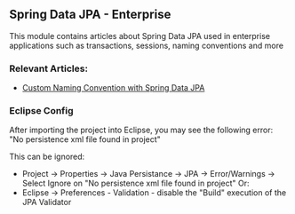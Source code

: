 ## Spring Data JPA - Enterprise

This module contains articles about Spring Data JPA used in enterprise applications such as transactions, sessions, naming conventions and more 

### Relevant Articles: 
- [Custom Naming Convention with Spring Data JPA](https://www.baeldung.com/spring-data-jpa-custom-naming)


### Eclipse Config 
After importing the project into Eclipse, you may see the following error:  
"No persistence xml file found in project"

This can be ignored: 
- Project -> Properties -> Java Persistance -> JPA -> Error/Warnings -> Select Ignore on "No persistence xml file found in project"
Or: 
- Eclipse -> Preferences - Validation - disable the "Build" execution of the JPA Validator 

